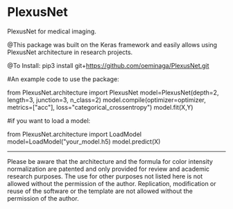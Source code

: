 # PlexusNet
PlexusNet for medical imaging.

@This package was built on the Keras framework and easily allows using PlexusNet architecture in research projects.

@To Install: pip3 install git+https://github.com/oeminaga/PlexusNet.git

#An example code to use the package: 

from PlexusNet.architecture import PlexusNet 
model=PlexusNet(depth=2, length=3, junction=3, n_class=2) 
model.compile(optimizer=optimizer, metrics=["acc"], loss="categorical_crossentropy") 
model.fit(X,Y)

#if you want to load a model:

from PlexusNet.architecture import LoadModel
model=LoadModel("your_model.h5)
model.predict(X)

__________
Please be aware that the architecture and the formula for color intensity normalization are patented and only provided for review and academic research purposes. The use for other purposes not listed here is not allowed without the permission of the author. Replication, modification or reuse of the software or the template are not allowed without the permission of the author.
